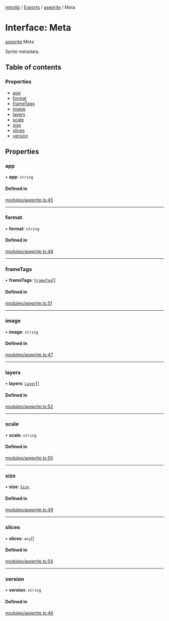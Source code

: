 [retrolib](../README.md) / [Exports](../modules.md) / [aseprite](../modules/aseprite.md) / Meta

# Interface: Meta

[aseprite](../modules/aseprite.md).Meta

Sprite metadata.

## Table of contents

### Properties

- [app](aseprite.Meta.md#app)
- [format](aseprite.Meta.md#format)
- [frameTags](aseprite.Meta.md#frametags)
- [image](aseprite.Meta.md#image)
- [layers](aseprite.Meta.md#layers)
- [scale](aseprite.Meta.md#scale)
- [size](aseprite.Meta.md#size)
- [slices](aseprite.Meta.md#slices)
- [version](aseprite.Meta.md#version)

## Properties

### app

• **app**: `string`

#### Defined in

[modules/aseprite.ts:45](https://github.com/philbgarner/retrolib/blob/9942244/src/modules/aseprite.ts#L45)

___

### format

• **format**: `string`

#### Defined in

[modules/aseprite.ts:48](https://github.com/philbgarner/retrolib/blob/9942244/src/modules/aseprite.ts#L48)

___

### frameTags

• **frameTags**: [`FrameTag`](aseprite.FrameTag.md)[]

#### Defined in

[modules/aseprite.ts:51](https://github.com/philbgarner/retrolib/blob/9942244/src/modules/aseprite.ts#L51)

___

### image

• **image**: `string`

#### Defined in

[modules/aseprite.ts:47](https://github.com/philbgarner/retrolib/blob/9942244/src/modules/aseprite.ts#L47)

___

### layers

• **layers**: [`Layer`](aseprite.Layer.md)[]

#### Defined in

[modules/aseprite.ts:52](https://github.com/philbgarner/retrolib/blob/9942244/src/modules/aseprite.ts#L52)

___

### scale

• **scale**: `string`

#### Defined in

[modules/aseprite.ts:50](https://github.com/philbgarner/retrolib/blob/9942244/src/modules/aseprite.ts#L50)

___

### size

• **size**: [`Size`](aseprite.Size.md)

#### Defined in

[modules/aseprite.ts:49](https://github.com/philbgarner/retrolib/blob/9942244/src/modules/aseprite.ts#L49)

___

### slices

• **slices**: `any`[]

#### Defined in

[modules/aseprite.ts:54](https://github.com/philbgarner/retrolib/blob/9942244/src/modules/aseprite.ts#L54)

___

### version

• **version**: `string`

#### Defined in

[modules/aseprite.ts:46](https://github.com/philbgarner/retrolib/blob/9942244/src/modules/aseprite.ts#L46)
